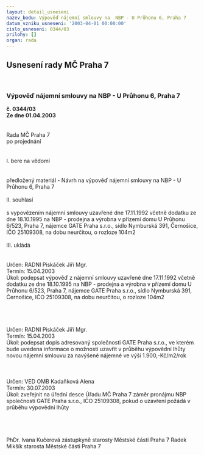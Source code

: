 ```yaml
---
layout: detail_usneseni
nazev_bodu: Výpověď nájemní smlouvy na  NBP - U Průhonu 6, Praha 7
datum_vzniku_usneseni: '2003-04-01 00:00:00'
cislo_usneseni: 0344/03
prilohy: []
organ: rada
---
```

<div id="ucUsn_pList" class="usn">
	<span><h2>Usnesení rady MČ Praha 7 </h2>
<br></span><div class="standBody">
<span><h3>Výpověď nájemní smlouvy na  NBP - U Průhonu 6, Praha 7</h3></span><div class="center">
		<strong>č. 0344/03</strong><br>
	</div>
<div class="center">
		<strong>Ze dne 01.04.2003</strong><br><br>
	</div>
<br>Rada MČ Praha 7<br>po projednání<br><br><br>I.	bere na vědomí<br><br> <br>předložený materiál - Návrh na výpověď nájemní smlouvy na  NBP - U Průhonu 6, Praha 7<br><br>II.	souhlasí <br><br>s vypovězením nájemní smlouvy uzavřené dne 17.11.1992 včetně dodatku ze dne 18.10.1995 na NBP - prodejna a výrobna v přízemí domu U Průhonu 6/523, Praha 7, nájemce GATE Praha s.r.o., sídlo Nymburská 391, Černošice, IČO 25109308, na dobu neurčitou, o rozloze 104m2<br><br>III.	ukládá <br><br> <br>Určen:	RADNI Piskáček Jiří Mgr.<br>Termín: 15.04.2003<br>Úkol:	podepsat výpověď z nájemní smlouvy uzavřené dne 17.11.1992 včetně dodatku ze dne 18.10.1995 na NBP - prodejna a výrobna v přízemí domu U Průhonu 6/523, Praha 7, nájemce GATE Praha s.r.o., sídlo Nymburská 391, Černošice, IČO 25109308, na dobu neurčitou, o rozloze 104m2<br> <br>  <br><br> <br>Určen:	RADNI Piskáček Jiří Mgr.<br>Termín: 15.04.2003<br>Úkol:	podepsat dopis adresovaný společnosti GATE Praha s.r.o., ve kterém bude uvedena informace o možnosti uzavřít v průběhu výpovědní lhůty novou nájemní smlouvu za navýšené nájemné ve výši 1.900,-Kč/m2/rok <br> <br><br><br>Určen:	VED OMB Kadaňková Alena<br>Termín: 30.07.2003<br>Úkol:	zveřejnit na úřední desce Úřadu MČ Praha 7 záměr pronájmu NBP společnosti GATE Praha  s.r.o., IČO 25109308, pokud o uzavření požádá v průběhu výpovědní lhůty<br> <br><br> <br>	<br>PhDr. Ivana Kučerová zástupkyně starosty Městské části Praha 7	 Radek Mikšík starosta Městské části Praha 7<br>	<br><br>
</div>
</div>